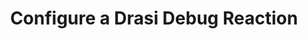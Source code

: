 ---
type: "docs"
title: "Configure a Drasi Debug Reaction"
linkTitle: "Configure a Drasi Debug Reaction"
weight: 50
description: >
    Learn how to configure a Drasi Debug Reaction
---